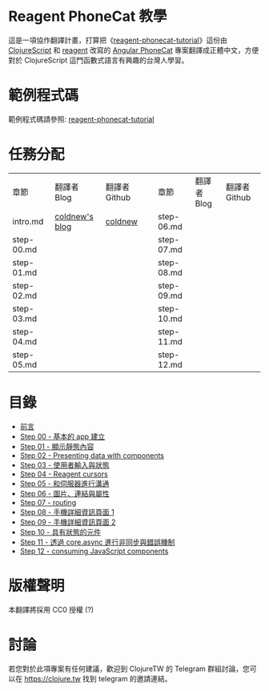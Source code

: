 
Reagent PhoneCat 教學
=======

這是一項協作翻譯計畫，打算把《[reagent-phonecat-tutorial](https://github.com/vvvvalvalval/reagent-phonecat-tutorial/wiki)》這份由 [ClojureScript](https://clojurescript.org) 和 [reagent](https://reagent-project.github.io) 改寫的 [Angular PhoneCat](https://github.com/angular/angular-phonecat) 專案翻譯成正體中文，方便對於 ClojureScript 這門函數式語言有興趣的台灣人學習。

範例程式碼
=======

範例程式碼請參照: [reagent-phonecat-tutorial](https://github.com/vvvvalvalval/reagent-phonecat-tutorial)

任務分配
=======

<table width="100%">
    <tr>
        <td>章節</td>
        <td>翻譯者 Blog</td>
        <td>翻譯者 Github</td>
        <td></td>
        <td>章節</td>
        <td>翻譯者 Blog</td>
        <td>翻譯者 Github</td>
    </tr>
    <tr>
        <td>intro.md</td>
        <td><a href="https://coldnew.github.io">coldnew's blog</a></td>
        <td><a href="https://github.com/coldnew">coldnew</a></td>
        <td></td>
        <td>step-06.md</td>
        <td></td>
        <td></td>
    </tr>
    <tr>
        <td>step-00.md</td>
        <td></td>
        <td></td>
        <td></td>
        <td>step-07.md</td>
        <td></td>
        <td></td>
    </tr>
    <tr>
        <td>step-01.md</td>
        <td></td>
        <td></td>
        <td></td>
        <td>step-08.md</td>
        <td></td>
        <td></td>
    </tr> 
    <tr>
        <td>step-02.md</td>
        <td></td>
        <td></td>
        <td></td>
        <td>step-09.md</td>
        <td></td>
        <td></td>
    </tr>
    <tr>
        <td>step-03.md</td>
        <td></td>
        <td></td>
        <td></td>
        <td>step-10.md</td>
        <td></td>
        <td></td>
    </tr> 
    <tr>
        <td>step-04.md</td>
        <td></td>
        <td></td>
        <td></td>
        <td>step-11.md</td>
        <td></td>
        <td></td>
    </tr>
    <tr>
        <td>step-05.md</td>
        <td></td>
        <td></td>
        <td></td>
        <td>step-12.md</td>
        <td></td>
        <td></td>
    </tr> 
</table>

目錄
======

- [前言](https://github.com/clojure-tw/reagent-phonecat-tutorial-zh_TW/blob/master/intro.md)
- [Step 00 - 基本的 app 建立](https://github.com/clojure-tw/reagent-phonecat-tutorial-zh_TW/blob/master/step-00.md)
- [Step 01 - 顯示靜態內容](https://github.com/clojure-tw/reagent-phonecat-tutorial-zh_TW/blob/master/step-01.md)
- [Step 02 - Presenting data with components](https://github.com/clojure-tw/reagent-phonecat-tutorial-zh_TW/blob/master/step-02.md)
- [Step 03 - 使用者輸入與狀態](https://github.com/clojure-tw/reagent-phonecat-tutorial-zh_TW/blob/master/step-03.md)
- [Step 04 - Reagent cursors](https://github.com/clojure-tw/reagent-phonecat-tutorial-zh_TW/blob/master/step-04.md)
- [Step 05 - 和伺服器進行溝通](https://github.com/clojure-tw/reagent-phonecat-tutorial-zh_TW/blob/master/step-05.md)
- [Step 06 - 圖片、連結與屬性](https://github.com/clojure-tw/reagent-phonecat-tutorial-zh_TW/blob/master/step-06.md)
- [Step 07 - routing](https://github.com/clojure-tw/reagent-phonecat-tutorial-zh_TW/blob/master/step-07.md)
- [Step 08 - 手機詳細資訊頁面 1](https://github.com/clojure-tw/reagent-phonecat-tutorial-zh_TW/blob/master/step-08.md)
- [Step 09 - 手機詳細資訊頁面 2](https://github.com/clojure-tw/reagent-phonecat-tutorial-zh_TW/blob/master/step-09.md)
- [Step 10 - 具有狀態的元件](https://github.com/clojure-tw/reagent-phonecat-tutorial-zh_TW/blob/master/step-10.md) 
- [Step 11 - 透過 core.async 進行非同步與錯誤機制](https://github.com/clojure-tw/reagent-phonecat-tutorial-zh_TW/blob/master/step-11.md)
- [Step 12 - consuming JavaScript components](https://github.com/clojure-tw/reagent-phonecat-tutorial-zh_TW/blob/master/step-12.md)


版權聲明
=======

本翻譯將採用 CC0 授權 (?)


討論
======

若您對於此項專案有任何建議，歡迎到 ClojureTW 的 Telegram 群組討論，您可以在 https://clojure.tw 找到 telegram 的邀請連結。

